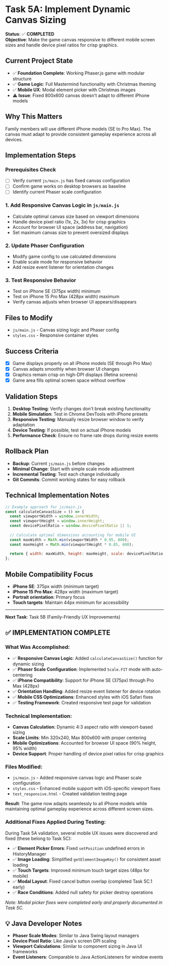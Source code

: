 # Task 5A: Implement Dynamic Canvas Sizing

**Status**: ✅ **COMPLETED**  
**Objective**: Make the game canvas responsive to different mobile screen sizes and handle device pixel ratios for crisp graphics.

## Current Project State
- ✅ **Foundation Complete**: Working Phaser.js game with modular structure
- ✅ **Game Logic**: Full Mastermind functionality with Christmas theming
- ✅ **Mobile UX**: Modal element picker with Christmas images
- ⚠️ **Issue**: Fixed 800x600 canvas doesn't adapt to different iPhone models

## Why This Matters
Family members will use different iPhone models (SE to Pro Max). The canvas must adapt to provide consistent gameplay experience across all devices.

## Implementation Steps

### Prerequisites Check
- [ ] Verify current `js/main.js` has fixed canvas configuration
- [ ] Confirm game works on desktop browsers as baseline
- [ ] Identify current Phaser scale configuration

### 1. Add Responsive Canvas Logic in `js/main.js`
- Calculate optimal canvas size based on viewport dimensions
- Handle device pixel ratio (1x, 2x, 3x) for crisp graphics
- Account for browser UI space (address bar, navigation)
- Set maximum canvas size to prevent oversized displays

### 2. Update Phaser Configuration
- Modify game config to use calculated dimensions
- Enable scale mode for responsive behavior
- Add resize event listener for orientation changes

### 3. Test Responsive Behavior
- Test on iPhone SE (375px width) minimum
- Test on iPhone 15 Pro Max (428px width) maximum
- Verify canvas adjusts when browser UI appears/disappears

## Files to Modify
- `js/main.js` - Canvas sizing logic and Phaser config
- `styles.css` - Responsive container styles

## Success Criteria
- [x] Game displays properly on all iPhone models (SE through Pro Max)
- [x] Canvas adapts smoothly when browser UI changes
- [x] Graphics remain crisp on high-DPI displays (Retina screens)
- [x] Game area fills optimal screen space without overflow

## Validation Steps
1. **Desktop Testing**: Verify changes don't break existing functionality
2. **Mobile Simulation**: Test in Chrome DevTools with iPhone presets
3. **Responsive Testing**: Manually resize browser window to verify adaptation
4. **Device Testing**: If possible, test on actual iPhone models
5. **Performance Check**: Ensure no frame rate drops during resize events

## Rollback Plan
- **Backup**: Current `js/main.js` before changes
- **Minimal Change**: Start with simple scale mode adjustment
- **Incremental Testing**: Test each change individually
- **Git Commits**: Commit working states for easy rollback

## Technical Implementation Notes
```javascript
// Example approach for js/main.js
const calculateCanvasSize = () => {
  const viewportWidth = window.innerWidth;
  const viewportHeight = window.innerHeight;
  const devicePixelRatio = window.devicePixelRatio || 1;
  
  // Calculate optimal dimensions accounting for mobile UI
  const maxWidth = Math.min(viewportWidth * 0.95, 800);
  const maxHeight = Math.min(viewportHeight * 0.85, 600);
  
  return { width: maxWidth, height: maxHeight, scale: devicePixelRatio };
};
```

## Mobile Compatibility Focus
- **iPhone SE**: 375px width (minimum target)
- **iPhone 15 Pro Max**: 428px width (maximum target)
- **Portrait orientation**: Primary focus
- **Touch targets**: Maintain 44px minimum for accessibility

---
**Next Task**: Task 5B (Family-Friendly UX Improvements)

## ✅ **IMPLEMENTATION COMPLETE**

### **What Was Accomplished:**
- ✅ **Responsive Canvas Logic**: Added `calculateCanvasSize()` function for dynamic sizing
- ✅ **Phaser Scale Configuration**: Implemented `Scale.FIT` mode with auto-centering
- ✅ **iPhone Compatibility**: Support for iPhone SE (375px) through Pro Max (428px)
- ✅ **Orientation Handling**: Added resize event listener for device rotation
- ✅ **Mobile CSS Optimizations**: Enhanced styles with iOS Safari fixes
- ✅ **Testing Framework**: Created responsive test page for validation

### **Technical Implementation:**
- **Canvas Calculation**: Dynamic 4:3 aspect ratio with viewport-based sizing
- **Scale Limits**: Min 320x240, Max 800x600 with proper centering
- **Mobile Optimizations**: Accounted for browser UI space (90% height, 95% width)
- **Device Support**: Proper handling of device pixel ratios for crisp graphics

### **Files Modified:**
- `js/main.js` - Added responsive canvas logic and Phaser scale configuration
- `styles.css` - Enhanced mobile support with iOS-specific viewport fixes
- `test_responsive.html` - Created validation testing page

**Result**: The game now adapts seamlessly to all iPhone models while maintaining optimal gameplay experience across different screen sizes.

### **Additional Fixes Applied During Testing:**
During Task 5A validation, several mobile UX issues were discovered and fixed (these belong to Task 5C):
- ✅ **Element Picker Errors**: Fixed `setPosition` undefined errors in HistoryManager
- ✅ **Image Loading**: Simplified `getElementImageKey()` for consistent asset loading  
- ✅ **Touch Targets**: Improved minimum touch target sizes (48px for mobile)
- ✅ **Modal Layout**: Fixed cancel button overlap (completed Task 5C.1 early)
- ✅ **Race Conditions**: Added null safety for picker destroy operations

*Note: Modal picker fixes were completed early and properly documented in Task 5C.*

## 💡 Java Developer Notes
- **Phaser Scale Modes**: Similar to Java Swing layout managers
- **Device Pixel Ratio**: Like Java's screen DPI scaling
- **Viewport Calculations**: Similar to component sizing in Java UI frameworks
- **Event Listeners**: Comparable to Java ActionListeners for window events
